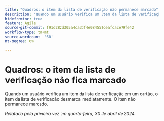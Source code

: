```yaml
---
title: "Quadros: o item da lista de verificação não permanece marcado"
description: "Quando um usuário verifica um item da lista de verificação em um cartão, o item da lista de verificação desmarca imediatamente. O item não permanece marcado."
hidefromtoc: true
feature: Agile
source-git-commit: f91d282d305a4ca3df4e084558ceafcace79fe42
workflow-type: tm+mt
source-wordcount: '60'
ht-degree: 6%

---
```



# Quadros: o item da lista de verificação não fica marcado

Quando um usuário verifica um item da lista de verificação em um cartão, o item da lista de verificação desmarca imediatamente. O item não permanece marcado.

_Relatado pela primeira vez em quarta-feira, 30 de abril de 2024._


